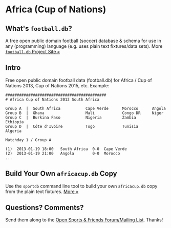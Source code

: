 # Africa (Cup of Nations)

## What's `football.db`?

A free open public domain football (soccer) database & schema
for use in any (programming) language
(e.g. uses plain text fixtures/data sets).
More [`football.db` Project Site »](http://openfootball.github.io)

## Intro

Free open public domain football data (football.db) for Africa / Cup of Nations 2013, Cup of Nations 2015, etc.
Example:

~~~
############################################
# Africa Cup of Nations 2013 South Africa

Group A  |  South Africa           Cape Verde      Morocco      Angola
Group B  |  Ghana                  Mali            Congo DR     Niger
Group C  |  Burkina Faso           Nigeria         Zambia       Ethiopia
Group D  |  Côte d'Ivoire          Togo            Tunisia      Algeria

Matchday 1 / Group A

(1)  2013-01-19 18:00   South Africa  0-0  Cape Verde
(2)  2013-01-19 21:00   Angola        0-0  Morocco
...
~~~


## Build Your Own `africacup.db` Copy

Use the `sportdb` command line tool to build your own `africacup.db` copy
from the plain text fixtures. [More »](https://github.com/openfootball/datafile)


## Questions? Comments?

Send them along to the
[Open Sports & Friends Forum/Mailing List](http://groups.google.com/group/opensport).
Thanks!
